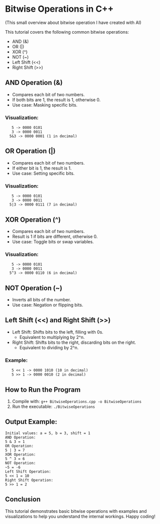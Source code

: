 # Bitwise Operations in C++

(This small overview about bitwise operation I have created with AI)

This tutorial covers the following common bitwise operations:
- AND (&)
- OR (|)
- XOR (^)
- NOT (~)
- Left Shift (<<)
- Right Shift (>>)

## AND Operation (&)
- Compares each bit of two numbers.
- If both bits are 1, the result is 1, otherwise 0.
- Use case: Masking specific bits.

### Visualization:
```
   5 -> 0000 0101
   3 -> 0000 0011
  5&3 -> 0000 0001 (1 in decimal)
```

## OR Operation (|)
- Compares each bit of two numbers.
- If either bit is 1, the result is 1.
- Use case: Setting specific bits.

### Visualization:
```
   5 -> 0000 0101
   3 -> 0000 0011
  5|3 -> 0000 0111 (7 in decimal)
```

## XOR Operation (^)
- Compares each bit of two numbers.
- Result is 1 if bits are different, otherwise 0.
- Use case: Toggle bits or swap variables.

### Visualization:
```
   5 -> 0000 0101
   3 -> 0000 0011
  5^3 -> 0000 0110 (6 in decimal)
```

## NOT Operation (~)
- Inverts all bits of the number.
- Use case: Negation or flipping bits.

## Left Shift (<<) and Right Shift (>>)
- Left Shift: Shifts bits to the left, filling with 0s.
  - Equivalent to multiplying by 2^n.
- Right Shift: Shifts bits to the right, discarding bits on the right.
  - Equivalent to dividing by 2^n.

### Example:
```
   5 << 1 -> 0000 1010 (10 in decimal)
   5 >> 1 -> 0000 0010 (2 in decimal)
```

## How to Run the Program
1. Compile with: `g++ BitwiseOperations.cpp -o BitwiseOperations`
2. Run the executable: `./BitwiseOperations`

## Output Example:
```
Initial values: a = 5, b = 3, shift = 1
AND Operation:
5 & 3 = 1
OR Operation:
5 | 3 = 7
XOR Operation:
5 ^ 3 = 6
NOT Operation:
~5 = -6
Left Shift Operation:
5 << 1 = 10
Right Shift Operation:
5 >> 1 = 2
```

## Conclusion
This tutorial demonstrates basic bitwise operations with examples and visualizations to help you understand the internal workings. Happy coding!

